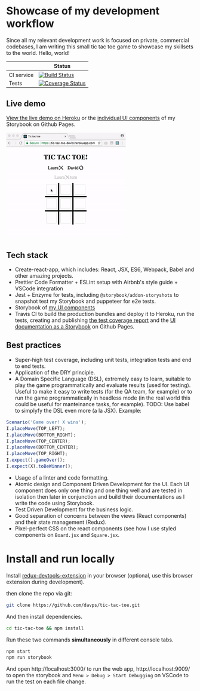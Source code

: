 # Showcase of my development workflow

Since all my relevant development work is focused on private, commercial codebases, I am writing this small tic tac toe game to showcase my skillsets to the world. Hello, world!

|            | Status                                                                                                                                                         |
| ---------- | -------------------------------------------------------------------------------------------------------------------------------------------------------------- |
| CI service | [![Build Status](https://travis-ci.org/davps/tic-tac-toe.png?branch=master)](https://travis-ci.org/davps/tic-tac-toe)                                          |
| Tests      | [![Coverage Status](https://coveralls.io/repos/github/davps/tic-tac-toe/badge.png?branch=master)](https://coveralls.io/github/davps/tic-tac-toe?branch=master) |

## Live demo

[View the live demo on Heroku](https://tic-tac-toe-david.herokuapp.com/) or the [individual UI components](https://davps.github.io/tic-tac-toe) of my Storybook on Github Pages.

![Demo Animation](./docs/demo.gif?raw=true)

## Tech stack

- Create-react-app, which includes: React, JSX, ES6, Webpack, Babel and other amazing projects.
- Prettier Code Formatter + ESLint setup with Airbnb's style guide + VSCode integration
- Jest + Enzyme for tests, including `@storybook/addon-storyshots` to snapshot test my Storybook and puppeteer for e2e tests.
- Storybook of [my UI components](https://davps.github.io/tic-tac-toe)
- Travis CI to build the production bundles and deploy it to Heroku, run the tests, creating and publishing [the test coverage report](https://coveralls.io/github/davps/tic-tac-toe) and the [UI documentation as a Storybook](https://davps.github.io/tic-tac-toe) on Github Pages.

## Best practices

- Super-high test coverage, including unit tests, integration tests and end to end tests.
- Application of the DRY principle.
- A Domain Specific Language (DSL), extremely easy to learn, suitable to play the game programmatically and evaluate results (used for testing). Useful to make it easy to write tests (for the QA team, for example) or to run the game programmatically in headless mode (in the real world this could be useful for manteinance tasks, for example). TODO: Use babel to simplyfy the DSL even more (a la JSX). Example:

```javascript
Scenario('Game over! X wins');
I.placeMove(TOP_LEFT);
I.placeMove(BOTTOM_RIGHT);
I.placeMove(TOP_CENTER);
I.placeMove(BOTTOM_CENTER);
I.placeMove(TOP_RIGHT);
I.expect().gameOver();
I.expect(X).toBeWinner();
```

- Usage of a linter and code formatting.
- Atomic design and Component Driven Development for the UI. Each UI component does only one thing and one thing well and are tested in isolation then later in conjunction and build their documentations as I write the code using Storybook.
- Test Driven Development for the business logic.
- Good separation of concerns between the views (React components) and their state management (Redux).
- Pixel-perfect CSS on the react components (see how I use styled components on `Board.jsx` and `Square.jsx`.

# Install and run locally

Install [redux-devtools-extension](https://github.com/zalmoxisus/redux-devtools-extension#installation) in your browser (optional, use this browser extension during development).

then clone the repo via git:

```bash
git clone https://github.com/davps/tic-tac-toe.git
```

And then install dependencies.

```bash
cd tic-tac-toe && npm install
```

Run these two commands **simultaneously** in different console tabs.

```bash
npm start
npm run storybook
```

And open http://localhost:3000/ to run the web app, http://localhost:9009/ to open the storybook and `Menu > Debug > Start Debugging` on VSCode to run the test on each file change.
